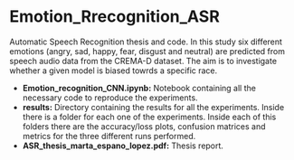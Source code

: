 # Emotion_Rrecognition_ASR
Automatic Speech Recognition thesis and code.
In this study six different emotions (angry, sad, happy, fear, disgust and neutral) are predicted from speech audio data from the CREMA-D dataset. The aim is to investigate whether a given model is biased towrds a specific race.

* **Emotion_recognition_CNN.ipynb:** Notebook containing all the necessary code to reproduce the experiments.
* **results:** Directory containing the results for all the experiments. Inside there is a folder for each one of the experiments. Inside each of this folders there are the accuracy/loss plots, confusion matrices and metrics for the three different runs performed.
* **ASR_thesis_marta_espano_lopez.pdf:** Thesis report.
